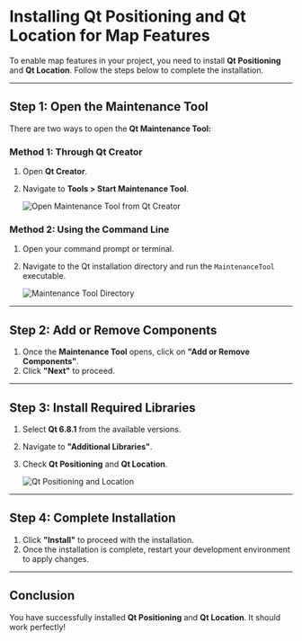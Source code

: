 # Installing Qt Positioning and Qt Location for Map Features

To enable map features in your project, you need to install **Qt Positioning** and **Qt Location**. Follow the steps below to complete the installation.

---

## Step 1: Open the Maintenance Tool

There are two ways to open the **Qt Maintenance Tool:**

### Method 1: Through Qt Creator

1. Open **Qt Creator**.
2. Navigate to **Tools > Start Maintenance Tool**.

   ![Open Maintenance Tool from Qt Creator](https://github.com/user-attachments/assets/eaafa82a-74eb-43b1-af9d-fcfc649014b9)

### Method 2: Using the Command Line

1. Open your command prompt or terminal.
2. Navigate to the Qt installation directory and run the `MaintenanceTool` executable.

   ![Maintenance Tool Directory](https://github.com/user-attachments/assets/4ae97c66-c3b8-420d-bf01-293773d01176)

---

## Step 2: Add or Remove Components

1. Once the **Maintenance Tool** opens, click on **"Add or Remove Components"**.
2. Click **"Next"** to proceed.

---

## Step 3: Install Required Libraries

1. Select **Qt 6.8.1** from the available versions.
2. Navigate to **"Additional Libraries"**.
3. Check **Qt Positioning** and **Qt Location**.

   ![Qt Positioning and Location](https://github.com/user-attachments/assets/65a7833d-3b6b-46f8-b9e7-cce7c6456b80)

---

## Step 4: Complete Installation

1. Click **"Install"** to proceed with the installation.
2. Once the installation is complete, restart your development environment to apply changes.

---

## Conclusion

You have successfully installed **Qt Positioning** and **Qt Location**. It should work perfectly!


